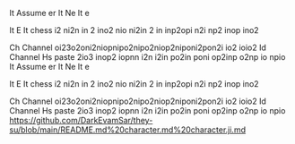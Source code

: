 It
  Assume er
It
  Ne 
It   e 

It
  E 
It  chess i2 ni2n in 2 ino2 nio ni2in 2 in inp2opi n2i np2 inop ino2

Ch
    Channel oi23o2oni2niopnipo2nipo2niop2niponi2pon2i io2 ioio2
Id
   Channel 
Hs 
  paste 2io3 inop2 iopnn i2n i2in po2in poni op2inp o2np io npio
It
  Assume er
It
  Ne 
It   e 

It
  E 
It  chess i2 ni2n in 2 ino2 nio ni2in 2 in inp2opi n2i np2 inop ino2

Ch
    Channel oi23o2oni2niopnipo2nipo2niop2niponi2pon2i io2 ioio2
Id
   Channel 
Hs 
  paste 2io3 inop2 iopnn i2n i2in po2in poni op2inp o2np io npio
https://github.com/DarkEvamSar/they-su/blob/main/README.md%20character.md%20character.ji.md
